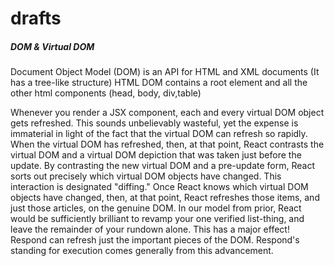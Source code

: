 # drafts
##### DOM & Virtual DOM

Document Object Model (DOM) is an API for  HTML and XML documents (It has a tree-like structure) HTML DOM contains a root element and all the other html components (head, body, div,table)

Whenever you render a JSX component, each and every virtual DOM object gets refreshed. This sounds unbelievably wasteful, yet the expense is immaterial in light of the fact that the virtual DOM can refresh so rapidly. When the virtual DOM has refreshed, then, at that point, React contrasts the virtual DOM and a virtual DOM depiction that was taken just before the update. By contrasting the new virtual DOM and a pre-update form, React sorts out precisely which virtual DOM objects have changed. This interaction is designated "diffing." Once React knows which virtual DOM objects have changed, then, at that point, React refreshes those items, and just those articles, on the genuine DOM. In our model from prior, React would be sufficiently brilliant to revamp your one verified list-thing, and leave the remainder of your rundown alone. This has a major effect! Respond can refresh just the important pieces of the DOM. Respond's standing for execution comes generally from this advancement.
